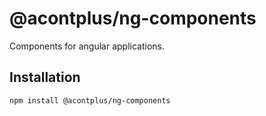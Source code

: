 # @acontplus/ng-components

Components for angular applications.

## Installation

```bash
npm install @acontplus/ng-components
```
